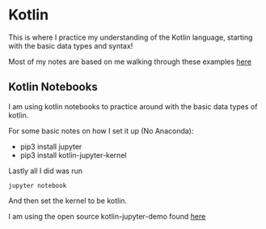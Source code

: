 # Kotlin

This is where I practice my understanding of the Kotlin language, starting with
the basic data types and syntax!

Most of my notes are based on me walking through these examples [here](https://kotlinlang.org/docs/home.html)

## Kotlin Notebooks

I am using kotlin notebooks to practice around with the basic data types of kotlin.

For some basic notes on how I set it up (No Anaconda):

- pip3 install jupyter
- pip3 install kotlin-jupyter-kernel

Lastly all I did was run

`jupyter notebook`

And then set the kernel to be kotlin.

I am using the open source kotlin-jupyter-demo found [here](https://github.com/cheptsov/kotlin-jupyter-demo/blob/master/index.ipynb)
